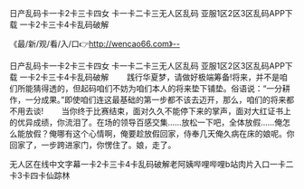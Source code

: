 日产乱码卡一卡2卡三卡四女
卡一卡二卡三无人区乱码
亚服1区2区3区乱码APP下载
一卡2卡三卡4卡乱码破解


《最/新/观/看/入/口👉http://wencao66.com》--

日产乱码卡一卡2卡三卡四女
卡一卡二卡三无人区乱码
亚服1区2区3区乱码APP下载
一卡2卡三卡4卡乱码破解
　　践行华夏梦，请做好极端筹备!将来，并不是咱们所能猜得透的，但起码咱们不妨为咱们本人的将来垫下铺垫。俗语说：“一分耕作，一分成果。”即使咱们连这最基础的第一步都不该去迈开，那么，咱们的将来都不用去谈!
　　当你终于比赛结束，面对久久不能停下来的掌声，面对大红证书上的优异成绩，你流泪了。在场的领导百感交集……放松一下吧，全体放假……俺怎么能放假？俺哪有这个心情啊，俺要趁放假回家，侍奉几天俺久病在床的娘呢。你回家了，一步跨进家门，你愣住了。娘，走了。





无人区在线中文字幕一卡2卡三卡4卡乱码破解老阿姨哔哩哔哩b站肉片入口一卡二卡3卡四卡仙踪林
